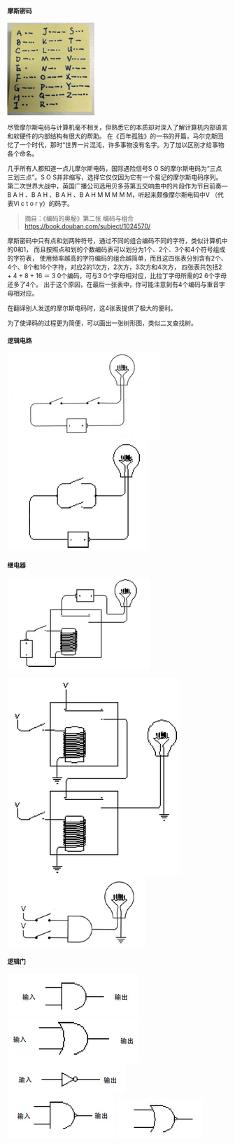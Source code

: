 #### 摩斯密码

![morse code](https://github.com/deanisty/Electron/blob/master/LogicGates/Morse-code.JPG)

尽管摩尔斯电码与计算机毫不相关，但熟悉它的本质却对深入了解计算机内部语言和软硬件的内部结构有很大的帮助。
在《百年孤独》的一书的开篇，马尔克斯回忆了一个时代，那时“世界一片混沌，许多事物没有名字。为了加以区别才给事物各个命名。

几乎所有人都知道一点儿摩尔斯电码，国际遇险信号S O S的摩尔斯电码为“三点三划三点”。S O S并非缩写，选择它仅仅因为它有一个易记的摩尔斯电码序列。
第二次世界大战中，英国广播公司选用贝多芬第五交响曲中的片段作为节目前奏— B A H 、B A H 、B A H 、B A H M M M M M，听起来颇像摩尔斯电码中V
（代表Vi c t o r y）的码字。

> 摘自：《编码的奥秘》第二张 编码与组合
> https://book.douban.com/subject/1024570/

摩斯密码中只有点和划两种符号，通过不同的组合编码不同的字符，类似计算机中的0和1，
而且按照点和划的个数编码表可以划分为1个、2个、3个和4个符号组成的字符表，
使用频率越高的字符编码的组合越简单，而且这四张表分别含有2个、4个、8个和16个字符，对应2的1次方，2次方，3次方和4次方，
四张表共包括2 + 4 + 8 + 16 ＝ 3 0个编码，可与3 0个字母相对应，比拉丁字母所需的2 6个字母还多了4个。
出于这个原因，在最后一张表中，你可能注意到有4个编码与重音字母相对应。

在翻译别人发送的摩尔斯电码时，这4张表提供了极大的便利。

为了使译码的过程更为简便，可以画出一张树形图，类似二叉查找树。


#### 逻辑电路

![circle-and](https://github.com/deanisty/Electron/blob/master/LogicGates/circle-and.jpg)
![circle-or](https://github.com/deanisty/Electron/blob/master/LogicGates/circle-or.jpg)

#### 继电器

![relay](https://github.com/deanisty/Electron/blob/master/LogicGates/relay.jpg)

![relay-and](https://github.com/deanisty/Electron/blob/master/LogicGates/relay-and.jpg)
![logic-and](https://github.com/deanisty/Electron/blob/master/LogicGates/logic-and.jpg)

#### 逻辑门

![and-gate](https://github.com/deanisty/Electron/blob/master/LogicGates/and-gate.jpg)
![or-gate](https://github.com/deanisty/Electron/blob/master/LogicGates/or-gate.jpg)
![not-gate](https://github.com/deanisty/Electron/blob/master/LogicGates/not-gate.jpg)
![nand-gate](https://github.com/deanisty/Electron/blob/master/LogicGates/nand-gate.jpg)
![nor-gate](https://github.com/deanisty/Electron/blob/master/LogicGates/nor-gate.jpg)
